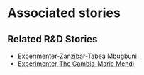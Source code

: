 # Associated stories

<!-- !!DO NOT REMOVE!! start autogenerated hyperlinks -->
## Related R&D Stories
- [Experimenter-Zanzibar-Tabea Mbugbuni](/RnD-Archive/stories/?doc=Experimenters_TZA)
- [Experimenter-The Gambia-Marie Mendi](/RnD-Archive/stories/?doc=Experimenters_GMB)
<!-- !!DO NOT REMOVE!! end autogenerated hyperlinks -->